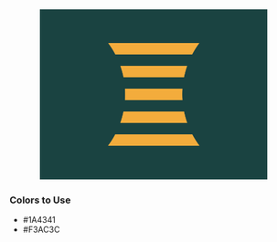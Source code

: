 <div style="text-align:center">
    <img src="../images/42.png" />
</div>

### Colors to Use
- #1A4341
- #F3AC3C